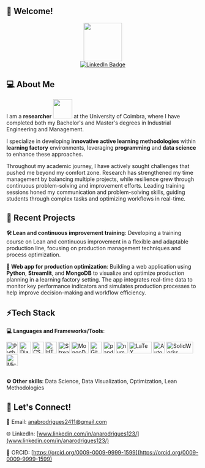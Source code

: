 ## 👋 Welcome!
<div id="header" align="center">
  <img src="https://media.giphy.com/media/DchAzu0Ur1UKOTvasb/giphy.gif?cid=ecf05e477wfmfxqluuy43d7g16do7eruhgvhpxirz60c82ol&ep=v1_gifs_related&rid=giphy.gif&ct=g" width="100"/>
</div>
<div id="badges" align="center">
  <a href="https://www.linkedin.com/in/anarodrigues123/">
    <img src="https://img.shields.io/badge/LinkedIn-blue?style=for-the-badge&logo=linkedin&logoColor=white" alt="LinkedIn Badge"/>
  </a>
</div>


## 💻 About Me
I am a **researcher** <img src="https://media.giphy.com/media/v1.Y2lkPTc5MGI3NjExc3NreWl1eGttMXE3MmZ6emhpejM4dHFld2Y3N2s2a3I1MmcxMHQxeiZlcD12MV9naWZzX3NlYXJjaCZjdD1n/fhAwk4DnqNgw8/giphy.gif" width="50"> at the University of Coimbra, where I have completed both my Bachelor's and Master's degrees in Industrial Engineering and Management.

I specialize in developing **innovative active learning methodologies** within **learning factory** environments, leveraging **programming** and **data science** to enhance these approaches.

Throughout my academic journey, I have actively sought challenges that pushed me beyond my comfort zone. Research has strengthened my time management by balancing multiple projects, while resilience grew through continuous problem-solving and improvement efforts. Leading training sessions honed my communication and problem-solving skills, guiding students through complex tasks and optimizing workflows in real-time.



## 🌱 Recent Projects
**🛠️ Lean and continuous improvement training**: Developing a training course on Lean and continuous improvement in a flexible and adaptable production line, focusing on production management techniques and process optimization.

**📱 Web app for production optimization**: Building a web application using **Python**, **Streamlit**, and **MongoDB** to visualize and optimize production planning in a learning factory setting. The app integrates real-time data to monitor key performance indicators and simulates production processes to help improve decision-making and workflow efficiency.


## ⚡Tech Stack
**💻 Languages and Frameworks/Tools**:
<div>
  <a href="https://www.python.org/" target="_blank" rel="noreferrer"><img src="https://drive.google.com/uc?export=view&id=1pY390Ft7u5kNuMrU70OkMTndHj-T3Bt3" title="Python" alt="Python" width="30" height="30"/></a>
  <a href="https://www.djangoproject.com/" target="_blank" rel="noreferrer"><img src="https://drive.google.com/uc?export=view&id=17yy5fnfn4Lvhl7iUORn_ETpQBJWt2Ltp" title="Django" alt="Django" width="30" height="30"/></a>
  <a href="https://www.w3schools.com/css/" target="_blank" rel="noreferrer"><img src="https://drive.google.com/uc?export=view&id=1FwW0tr6NjaOceHZcw-1za6BJSdVWcJtK"  title="CSS3" alt="CSS" width="30" height="30"/></a>
  <a href="https://www.w3schools.com/Html/" target="_blank" rel="noreferrer"><img src="https://drive.google.com/uc?export=view&id=1U-lEnfTOVX32bfApgHmhDFlhoRLld2d9" title="HTML" alt="HTML" width="30" height="30"/></a>
  <a href="https://streamlit.io/" target="_blank" rel="noreferrer"><img src="https://drive.google.com/uc?export=view&id=1M0SbZfLfmvEGtQbKtQCto_VqxLwo6yJt" title="Streamlit" **alt="Streamlit" width="30" height="30"/></a>
  <a href="https://www.mongodb.com/pt-br" target="_blank" rel="noreferrer"><img src="https://drive.google.com/uc?export=view&id=1t8nfcuSTLjOOdHzfhYOgUVQwUAMD10h2" title="MongoDB" **alt="MongoDB" width="45" height="30"/></a>
  <a href="https://git-scm.com/" target="_blank" rel="noreferrer"><img src="https://drive.google.com/uc?export=view&id=1eUnDK7nCMGDF4wdWxJLZyOa6oT22hdr_" title="Git" **alt="Git" width="30" height="30"/></a>
  <a href="https://pandas.pydata.org/" target="_blank" rel="noreferrer"><img src="https://drive.google.com/uc?export=view&id=1AMoj-9TVqC-Ig2RADzE8j2dC7BsVYagx" title="pandas" **alt="pandas" width="30" height="30"/></a>
  <a href="https://numpy.org/" target="_blank" rel="noreferrer"><img src="https://drive.google.com/uc?export=view&id=1g2IE_wiwd-F7v9A4-MCqHJ0JcBcSXO1E" title="numpy" **alt="numpy" width="30" height="30"/></a>
  <a href="https://www.latex-project.org/" target="_blank" rel="noreferrer"><img src="https://drive.google.com/uc?export=view&id=1Ls0YDy4YdZB9B73XX6yiruWOXgi6cm00" title="LaTeX" **alt="LaTeX" width="60" height="30"/></a>
  <a href="https://www.autodesk.com/pt" target="_blank" rel="noreferrer"><img src="https://drive.google.com/uc?export=view&id=1yb5EaRXf9g7aBfJkqdkmv3PXoh1bVtqE" title="AutoCAD" **alt="AutoCAD" width="30" height="30"/></a>
  <a href="https://www.solidworks.com/" target="_blank" rel="noreferrer"><img src="https://drive.google.com/uc?export=view&id=1nd4Ag5nnMQCuOPJEOfQvQkyNw8gXBx2C" title="SolidWorks" **alt="SolidWorks" width="70" height="30"/></a>
  <a href="https://www.office.com/" target="_blank" rel="noreferrer"><img src="https://drive.google.com/uc?export=view&id=15HFh9U8n6cNdsPrVF480TJSrrxsCeWuS" title="Microsoft Office" **alt="Microsoft Office" width="30" height="30"/></a>
</div>
<br>

**⚙️ Other skills**: Data Science, Data Visualization, Optimization, Lean Methodologies


## 🔗 Let's Connect!

📧 Email: [anabrodrigues2411@gmail.com](mailto:anabrodrigues2411@gmail.com)

🌐 LinkedIn: [www.linkedin.com/in/anarodrigues123/](www.linkedin.com/in/anarodrigues123/)

📜 ORCID: [https://orcid.org/0009-0009-9999-1599](https://orcid.org/0009-0009-9999-1599)

